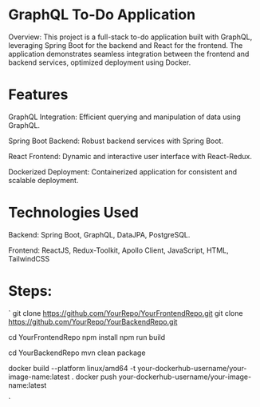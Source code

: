 
# GraphQL To-Do Application
Overview:
This project is a full-stack to-do application built with GraphQL, leveraging Spring Boot for the backend and React for the frontend. The application demonstrates seamless integration between the frontend and backend services, optimized deployment using Docker.

# Features
GraphQL Integration: Efficient querying and manipulation of data using GraphQL.

Spring Boot Backend: Robust backend services with Spring Boot.

React Frontend: Dynamic and interactive user interface with React-Redux.

Dockerized Deployment: Containerized application for consistent and scalable deployment.


# Technologies Used
Backend: Spring Boot, GraphQL, DataJPA, PostgreSQL.

Frontend: ReactJS, Redux-Toolkit, Apollo Client, JavaScript, HTML, TailwindCSS

# Steps:
`
git clone https://github.com/YourRepo/YourFrontendRepo.git
git clone https://github.com/YourRepo/YourBackendRepo.git

cd YourFrontendRepo
npm install
npm run build

cd YourBackendRepo
mvn clean package

docker build --platform linux/amd64 -t your-dockerhub-username/your-image-name:latest .
docker push your-dockerhub-username/your-image-name:latest

`

